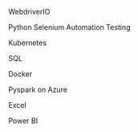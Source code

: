 WebdriverIO

Python Selenium Automation Testing 

Kubernetes

SQL 

Docker

Pyspark on Azure 

Excel 

Power BI




